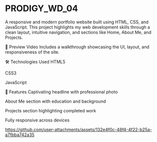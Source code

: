 # PRODIGY_WD_04

A responsive and modern portfolio website built using HTML, CSS, and JavaScript. This project highlights my web development skills through a clean layout, intuitive navigation, and sections like Home, About Me, and Projects.

🎥 Preview Video
Includes a walkthrough showcasing the UI, layout, and responsiveness of the site.

🛠️ Technologies Used
HTML5

CSS3

JavaScript

📌 Features
Captivating headline with professional photo

About Me section with education and background

Projects section highlighting completed work

Fully responsive across devices



https://github.com/user-attachments/assets/132e4f0c-48f4-4f22-b25a-a7fbba742a35

